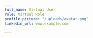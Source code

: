 ```yaml
---
full_name: Virtual User
role: Virtual Role
profile_picture: "/uploads/avatar.png"
linkedin_url: www.example.com

---
```

